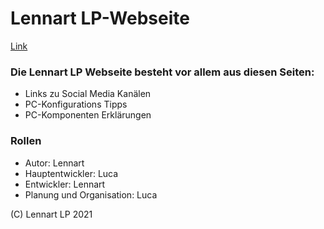 # Lennart LP-Webseite
[Link](https://lennart-lp.github.io)

### Die Lennart LP Webseite besteht vor allem aus diesen Seiten:
* Links zu Social Media Kanälen
* PC-Konfigurations Tipps
* PC-Komponenten Erklärungen

### Rollen

* Autor: Lennart
* Hauptentwickler: Luca
* Entwickler: Lennart
* Planung und Organisation: Luca

(C) Lennart LP 2021
